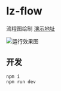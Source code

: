 # lz-flow
流程图绘制
[演示地址](http://www.lzuntalented.cn/tool/lz-flow/)

![运行效果图](http://www.lzuntalented.cn/tool/lz-flow/lz-flow.png)


## 开发
```
npm i
npm run dev
```